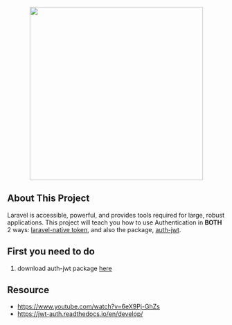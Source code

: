<p align="center"><a href="https://laravel.com" target="_blank"><img src="https://raw.githubusercontent.com/laravel/art/master/logo-lockup/5%20SVG/2%20CMYK/1%20Full%20Color/laravel-logolockup-cmyk-red.svg" width="400"></a></p>

## About This Project

Laravel is accessible, powerful, and provides tools required for large, robust applications.  This project will teach you how to use Authentication in **BOTH** 2 ways: <u>laravel-native token</u>, and also the package, <u>auth-jwt</u>.

## First you need to do

1. download auth-jwt package [here](https://jwt-auth.readthedocs.io/en/develop/laravel-installation/)

## Resource

- https://www.youtube.com/watch?v=6eX9Pj-GhZs
- https://jwt-auth.readthedocs.io/en/develop/